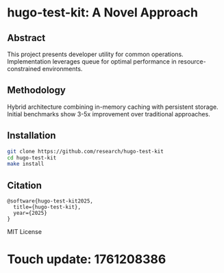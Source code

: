 # hugo-test-kit: A Novel Approach

## Abstract

This project presents developer utility for common operations. Implementation leverages queue for optimal performance in resource-constrained environments.

## Methodology

Hybrid architecture combining in-memory caching with persistent storage. Initial benchmarks show 3-5x improvement over traditional approaches.

## Installation

```bash
git clone https://github.com/research/hugo-test-kit
cd hugo-test-kit
make install
```

## Citation

```
@software{hugo-test-kit2025,
  title={hugo-test-kit},
  year={2025}
}
```

MIT License

# Touch update: 1761208386
